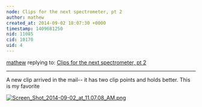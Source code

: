 ```yaml
---
node: Clips for the next spectrometer, pt 2
author: mathew
created_at: 2014-09-02 18:07:30 +0000
timestamp: 1409681250
nid: 11085
cid: 10170
uid: 4
---
```




[mathew](../profile/mathew) replying to: [Clips for the next spectrometer, pt 2](../notes/mathew/08-29-2014/clips-for-the-next-spectrometer-pt-2)

----
A new clip arrived in the mail-- it has two clip points and holds better.  This is my favorite

[![Screen_Shot_2014-09-02_at_11.07.08_AM.png](https://i.publiclab.org/system/images/photos/000/006/545/medium/Screen_Shot_2014-09-02_at_11.07.08_AM.png)](https://i.publiclab.org/system/images/photos/000/006/545/original/Screen_Shot_2014-09-02_at_11.07.08_AM.png)

